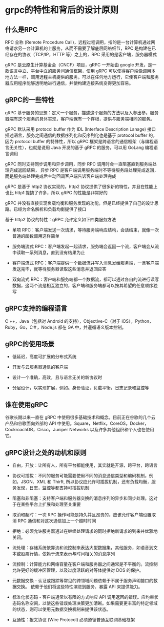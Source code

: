 # grpc的特性和背后的设计原则

## 什么是RPC

RPC 全称 (Remote Procedure Call)，远程过程调用，指的是一台计算机通过网络请求另一台计算机的上服务，从而不需要了解底层网络细节，RPC 是构建在已经存在的协议（TCP/IP，HTTP 等）之上的，RPC 采用的是客户端，服务器模式

gRPC 是云原生计算基金会（CNCF）项目，gRPC 一开始由 google 开发，是一款语言中立、平台中立的服务间通信框架，使用 gRPC 可以使得客户端像调用本地方法一样，调用远程主机提供的服务。可以在任何地方运行，它使客户端和服务器应用程序能够透明地进行通信，并使构建连接系统变得更加容易。

## gRPC的一些特性

gRPC 基于服务的思想：定义一个服务，描述这个服务的方法以及入参出参，服务器端有这个服务的具体实现，客户端保有一个存根，提供与服务端相同的服务。

gRPC 默认采用 protocol buffer 作为 IDL (Interface Description Lanage) 接口描述语言，服务之间通信的数据序列化和反序列化也是基于 protocol buffer 的，因为 protocol buffer 的特殊性，所以 gRPC 框架是跨语言的通信框架（与编程语言无关性），也就是说用 Java 开发的基于 gRPC 的服务，可以用 GoLang 编程语言调用

gRPC 同时支持同步调用和异步调用，同步 RPC 调用时会一直阻塞直到服务端处理完成返回结果， 异步 RPC 是客户端调用服务端时不等待服务段处理完成返回，而是服务端处理完成后主动回调客户端告诉客户端处理完成

gRPC 是基于 http2 协议实现的，http2 协议提供了很多新的特性，并且在性能上也比 http1 提搞了许多，所以 gRPC 的性能是非常好的

gRPC 并没有直接实现负载均衡和服务发现的功能，但是已经提供了自己的设计思路。已经为命名解析和负载均衡提供了接口

基于 http2 协议的特性：gRPC 允许定义如下四类服务方法

- 单项 RPC：客户端发送一次请求，等待服务端响应结构，会话结束，就像一次普通的函数调用这样简单

- 服务端流式 RPC：客户端发起一起请求，服务端会返回一个流，客户端会从流中读取一系列消息，直到没有结果为止

- 客户端流式 RPC：客户端提供一个数据流并写入消息发给服务端，一旦客户端发送完毕，就等待服务器读取这些消息并返回应答

- 双向流式 RPC：客户端和服务端都一个数据流，都可以通过各自的流进行读写数据，这两个流是相互独立的，客户端和服务端都可以按其希望的任意顺序独写

## gRPC支持的编程语言

C ++，Java（包括对 Android 的支持），Objective-C（对于 iOS），Python，Ruby，Go，C＃，Node.js 都在 GA 中，并遵循语义版本控制。

## gRPC的使用场景

- 低延迟，高度可扩展的分布式系统

- 开发与云服务器通信的客户端

- 设计一个准确，高效，且与语言无关的新协议时

- 分层设计，以实现扩展，例如。身份验证，负载平衡，日志记录和监控等

## 谁在使用gRPC

谷歌长期以来一直在 gRPC 中使用很多基础技术和概念。目前正在谷歌的几个云产品和谷歌面向外部的 API 中使用。Square，Netflix，CoreOS，Docker，CockroachDB，Cisco，Juniper Networks 以及许多其他组织和个人也在使用它。

## gRPC设计之处的动机和原则

- 自由，开放：让所有人，所有平台都能使用，其实就是开源，跨平台，跨语言

- 协议可插拔：不同的服务可能需要使用不同的消息通信类型和编码机制，例如，JSON、XML 和 Thirft, 所以协议应允许可插拔机制，还有负载均衡，服务发现，日志，监控等都支持可插拔机制

- 阻塞和非阻塞：支持客户端和服务器交换的消息序列的异步和同步处理。这对于在某些平台上扩展和处理至关重要

- 取消和超时：一次 RPC 操作可能是持久并且昂贵的，应该允许客户端设置取消 RPC 通信和对这次通信加上一个超时时间

- 拒绝：必须允许服务器通过在继续处理请求的同时拒绝新请求的到来并优雅地关闭。

- 流处理：存储系统依靠流和流控制来表达大型数据集，其他服务，如语音到文本或股票行情，依赖于流来表示与时间相关的消息序列

- 流控制：计算能力和网络容量在客户端和服务器之间通常是不平衡的。流控制允许更好的缓冲区管理，以及过度活跃的对等体提供对 DOS 的保护。

- 元数据交换 - 认证或跟踪等常见的跨领域问题依赖于不属于服务声明接口的数据交换。
依赖于他们将这些特性演进到服务，暴露 API 来提供能力。

- 标准化状态码 - 客户端通常以有限的方式响应 API 调用返回的错误。应约束状态码名称空间，以使这些错误处理决策更加清晰。如果需要更丰富的特定领域的状态，则可以使用元数据交换机制来提供该状态。

- 互通性：报文协议 (Wire Protocol) 必须遵循普通互联网基础框架


